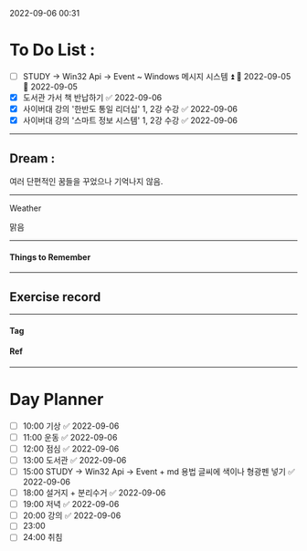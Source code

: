 2022-09-06 00:31

# To Do List :

- [ ] STUDY -> Win32 Api -> Event ~ Windows 메시지 시스템 ⏫ 🛫 2022-09-05 📅 2022-09-05
- [x] 도서관 가서 책 반납하기 ✅ 2022-09-06
- [x] 사이버대 강의 '한반도 통일 리더십' 1, 2강 수강 ✅ 2022-09-06
- [x] 사이버대 강의 '스마트 정보 시스템' 1, 2강 수강 ✅ 2022-09-06

---

## Dream :

여러 단편적인 꿈들을 꾸었으나 기억나지 않음. 

---

Weather

맑음

---

#### Things to Remember

---

## Exercise record
---

#### Tag

#### Ref

---

# Day Planner

- [ ] 10:00 기상 ✅ 2022-09-06
- [ ] 11:00 운동 ✅ 2022-09-06
- [ ] 12:00 점심 ✅ 2022-09-06
- [ ] 13:00 도서관 ✅ 2022-09-06
- [ ] 15:00 STUDY -> Win32 Api -> Event + md 용법 글씨에 색이나 형광펜 넣기 ✅ 2022-09-06
- [ ] 18:00 설거지 + 분리수거 ✅ 2022-09-06
- [ ] 19:00 저녁 ✅ 2022-09-06
- [ ] 20:00 강의 ✅ 2022-09-06
- [ ] 23:00 
- [ ] 24:00 취침
